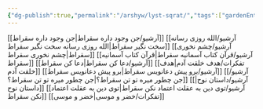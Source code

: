 ```yaml
---
{"dg-publish":true,"permalink":"/arshyw/lyst-sqrat/","tags":["gardenEntry"]}
---
```



[[آرشیو/جن وجود داره سقراط\|جن وجود داره سقراط]]
[[آرشیو/الله روزی رسانه سخت نگیر سقراط\|الله روزی رسانه سخت نگیر سقراط]]
[[آرشیو/چشم نخوری سقراط\|چشم نخوری سقراط]]
[[آرشیو/قرآن کتاب آسمانیه سقراط\|قرآن کتاب آسمانیه سقراط]]
[[آرشیو/دعا کن سقراط\|دعا کن سقراط]]
[[تفکرات/هدف خلقت آدم\|هدف خلقت آدم]]
[[آرشیو/برو پیش دعانویس سقراط\|برو پیش دعانویس سقراط]]
[[آرشیو/جن چطور میره تو تن سقراط؟\|جن چطور میره تو تن سقراط؟]]
[[آرشیو/داستان نوح\|داستان نوح]]
[[آرشیو/توی دین به عقلت اعتماد نکن سقراط\|توی دین به عقلت اعتماد نکن سقراط]]
[[تفکرات/خضر و موسی\|خضر و موسی]]
